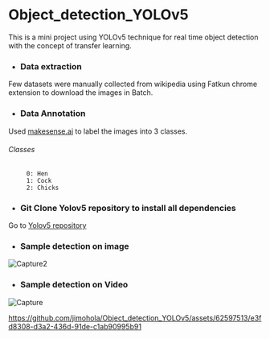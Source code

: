 # Object_detection_YOLOv5

This is a mini project using YOLOv5 technique for real time object detection with the concept of transfer learning. 

- ### Data extraction
Few datasets were manually collected from wikipedia using Fatkun chrome extension to download the images in Batch. 

- ### Data Annotation
Used [makesense.ai](https://www.makesense.ai/) to label the images into 3 classes. 

###### Classes
         0: Hen
         1: Cock
         2: Chicks

- ### Git Clone Yolov5 repository to install all dependencies
Go to [Yolov5 repository](https://github.com/ultralytics/yolov5/) 

- ### Sample detection on image
![Capture2](https://github.com/jimohola/Object_detection_YOLOv5/assets/62597513/22b46b39-3e3c-40f4-b38b-495bc471b001)



- ### Sample detection on Video
![Capture](https://github.com/jimohola/Object_detection_YOLOv5/assets/62597513/769a25ee-daf8-4e5e-83d6-dc8519dd9ace)

https://github.com/jimohola/Object_detection_YOLOv5/assets/62597513/e3fd8308-d3a2-436d-91de-c1ab90995b91

